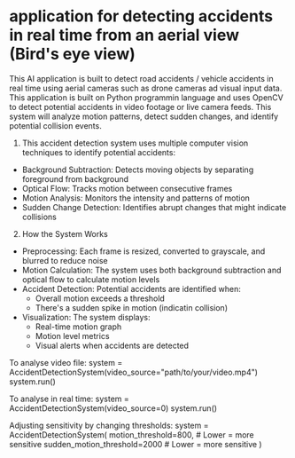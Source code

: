 # application for detecting accidents in real time from an aerial view (Bird's eye view)

This AI application is built to detect road accidents / vehicle accidents in real time using aerial cameras such as drone cameras ad visual input data.
This application is built on Python programmin language and uses OpenCV to detect potential accidents in video footage or live camera feeds. This system will analyze motion patterns, detect sudden changes, and identify potential collision events.

1. This accident detection system uses multiple computer vision techniques to identify potential accidents:

* Background Subtraction: Detects moving objects by separating foreground from background
* Optical Flow: Tracks motion between consecutive frames
* Motion Analysis: Monitors the intensity and patterns of motion
* Sudden Change Detection: Identifies abrupt changes that might indicate collisions

2. How the System Works

* Preprocessing: Each frame is resized, converted to grayscale, and blurred to reduce noise
* Motion Calculation: The system uses both background subtraction and optical flow to calculate motion levels
* Accident Detection: Potential accidents are identified when:
     * Overall motion exceeds a threshold
     * There's a sudden spike in motion (indicatin collision)
* Visualization: The system displays:
     * Real-time motion graph
     * Motion level metrics
     * Visual alerts when accidents are detected

To analyse video file:
system = AccidentDetectionSystem(video_source="path/to/your/video.mp4")
system.run()

To analyse in real time:
system = AccidentDetectionSystem(video_source=0)
system.run()

Adjusting sensitivity by changing thresholds:
system = AccidentDetectionSystem(
    motion_threshold=800,    # Lower = more sensitive
    sudden_motion_threshold=2000  # Lower = more sensitive
)

